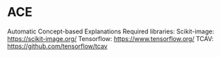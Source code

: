 # ACE
Automatic Concept-based Explanations
Required libraries:
  Scikit-image: https://scikit-image.org/
  Tensorflow: https://www.tensorflow.org/
  TCAV: https://github.com/tensorflow/tcav

